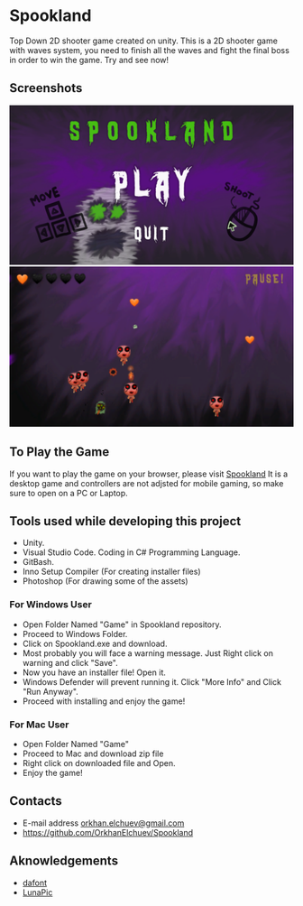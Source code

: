 # Spookland
Top Down 2D shooter game created on unity. 
This is a 2D shooter game with waves system, you need to finish all the waves and fight the final boss in order to win the game. 
Try and see now! 
## Screenshots
![](Images/MainMenu.png)
![](Images/GamePlay.png)
## To Play the Game
If you want to play the game on your browser, please visit [Spookland](https://orkhan.itch.io/spookland)
It is a desktop game and controllers are not adjsted for mobile gaming, so make sure to open on a PC or Laptop.
## Tools used while developing this project
- Unity.
- Visual Studio Code. Coding in C# Programming Language.
- GitBash.
- Inno Setup Compiler (For creating installer files)
- Photoshop (For drawing some of the assets)
### For Windows User
- Open Folder Named "Game" in Spookland repository.
- Proceed to Windows Folder.
- Click on Spookland.exe and download.
- Most probably you will face a warning message. Just Right click on warning and click "Save".
- Now you have an installer file! Open it.
- Windows Defender will prevent running it. Click "More Info" and Click "Run Anyway".
- Proceed with installing and enjoy the game!
### For Mac User
- Open Folder Named "Game" 
- Proceed to Mac and download zip file
- Right click on downloaded file and Open.
- Enjoy the game!
## Contacts 
- E-mail address orkhan.elchuev@gmail.com
- https://github.com/OrkhanElchuev/Spookland
## Aknowledgements
- [dafont](https://www.dafont.com/de/)
- [LunaPic](https://www6.lunapic.com/editor/)

